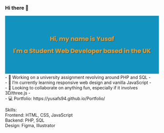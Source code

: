 ### Hi there 👋

<!--
**YusafS94/YusafS94** is a ✨ _special_ ✨ repository because its `README.md` (this file) appears on your GitHub profile.

Here are some ideas to get you started:

- 🔭 I’m currently working on ...
- 🌱 I’m currently learning ...
- 👯 I’m looking to collaborate on ...
- 🤔 I’m looking for help with ...
- 💬 Ask me about ...
- 📫 How to reach me: ...
- 😄 Pronouns: ...
- ⚡ Fun fact: ...
-->

<img src="banner.png">
- 🔭 Working on a university assignment revolving around PHP and SQL
- <br>
- 🌱 I’m currently learning responsive web design and vanilla JavaScript
- <br>
- 👯 Looking to collaborate on anything fun, especially if it involves 3D/three.js
- <br>
- 💻 Portfolio: https://yusafs94.github.io/Portfolio/


Skills:
<br>
Frontend: HTML, CSS, JavaScript
<br>
Backend: PHP, SQL
<br>
Design: Figma, Illustrator
